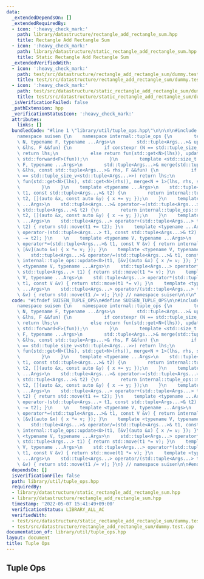 ```yaml
---
data:
  _extendedDependsOn: []
  _extendedRequiredBy:
  - icon: ':heavy_check_mark:'
    path: library/datastructure/rectangle_add_rectangle_sum.hpp
    title: Rectangle Add Rectangle Sum
  - icon: ':heavy_check_mark:'
    path: library/datastructure/static_rectangle_add_rectangle_sum.hpp
    title: Static Rectangle Add Rectangle Sum
  _extendedVerifiedWith:
  - icon: ':heavy_check_mark:'
    path: test/src/datastructure/rectangle_add_rectangle_sum/dummy.test.cpp
    title: test/src/datastructure/rectangle_add_rectangle_sum/dummy.test.cpp
  - icon: ':heavy_check_mark:'
    path: test/src/datastructure/static_rectangle_add_rectangle_sum/dummy.test.cpp
    title: test/src/datastructure/static_rectangle_add_rectangle_sum/dummy.test.cpp
  _isVerificationFailed: false
  _pathExtension: hpp
  _verificationStatusIcon: ':heavy_check_mark:'
  attributes:
    links: []
  bundledCode: "#line 1 \"library/util/tuple_ops.hpp\"\n\n\n\n#include <tuple>\n\n\
    namespace suisen {\n    namespace internal::tuple_ops {\n        template <std::size_t\
    \ N, typename F, typename ...Args>\n        std::tuple<Args...>& update(std::tuple<Args...>\
    \ &lhs, F &&fun) {\n            if constexpr (N == std::tuple_size_v<std::tuple<Args...>>)\
    \ return lhs;\n            else return fun(std::get<N>(lhs)), update<N + 1>(lhs,\
    \ std::forward<F>(fun));\n        }\n        template <std::size_t N, typename\
    \ F, typename ...Args>\n        std::tuple<Args...>& merge(std::tuple<Args...>\
    \ &lhs, const std::tuple<Args...>& rhs, F &&fun) {\n            if constexpr (N\
    \ == std::tuple_size_v<std::tuple<Args...>>) return lhs;\n            else return\
    \ fun(std::get<N>(lhs), std::get<N>(rhs)), merge<N + 1>(lhs, rhs, std::forward<F>(fun));\n\
    \        }\n    }\n    template <typename ...Args>\n    std::tuple<Args...>& operator+=(std::tuple<Args...>&\
    \ t1, const std::tuple<Args...>& t2) {\n        return internal::tuple_ops::merge<0>(t1,\
    \ t2, [](auto &x, const auto &y) { x += y; });\n    }\n    template <typename\
    \ ...Args>\n    std::tuple<Args...>& operator-=(std::tuple<Args...>& t1, const\
    \ std::tuple<Args...>& t2) {\n        return internal::tuple_ops::merge<0>(t1,\
    \ t2, [](auto &x, const auto &y) { x -= y; });\n    }\n    template <typename\
    \ ...Args>\n    std::tuple<Args...> operator+(std::tuple<Args...> t1, const std::tuple<Args...>&\
    \ t2) { return std::move(t1 += t2); }\n    template <typename ...Args>\n    std::tuple<Args...>\
    \ operator-(std::tuple<Args...> t1, const std::tuple<Args...>& t2) { return std::move(t1\
    \ -= t2); }\n    \n    template <typename V, typename ...Args>\n    std::tuple<Args...>&\
    \ operator*=(std::tuple<Args...>& t1, const V &v) { return internal::tuple_ops::update<0>(t1,\
    \ [&v](auto &x) { x *= v; }); }\n    template <typename V, typename ...Args>\n\
    \    std::tuple<Args...>& operator/=(std::tuple<Args...>& t1, const V &v) { return\
    \ internal::tuple_ops::update<0>(t1, [&v](auto &x) { x /= v; }); }\n\n    template\
    \ <typename V, typename ...Args>\n    std::tuple<Args...> operator*(const V &v,\
    \ std::tuple<Args...> t1) { return std::move(t1 *= v); }\n    template <typename\
    \ V, typename ...Args>\n    std::tuple<Args...> operator*(std::tuple<Args...>\
    \ t1, const V &v) { return std::move(t1 *= v); }\n    template <typename V, typename\
    \ ...Args>\n    std::tuple<Args...> operator/(std::tuple<Args...> t1, const V\
    \ &v) { return std::move(t1 /= v); }\n} // namespace suisen\n\n\n"
  code: "#ifndef SUISEN_TUPLE_OPS\n#define SUISEN_TUPLE_OPS\n\n#include <tuple>\n\n\
    namespace suisen {\n    namespace internal::tuple_ops {\n        template <std::size_t\
    \ N, typename F, typename ...Args>\n        std::tuple<Args...>& update(std::tuple<Args...>\
    \ &lhs, F &&fun) {\n            if constexpr (N == std::tuple_size_v<std::tuple<Args...>>)\
    \ return lhs;\n            else return fun(std::get<N>(lhs)), update<N + 1>(lhs,\
    \ std::forward<F>(fun));\n        }\n        template <std::size_t N, typename\
    \ F, typename ...Args>\n        std::tuple<Args...>& merge(std::tuple<Args...>\
    \ &lhs, const std::tuple<Args...>& rhs, F &&fun) {\n            if constexpr (N\
    \ == std::tuple_size_v<std::tuple<Args...>>) return lhs;\n            else return\
    \ fun(std::get<N>(lhs), std::get<N>(rhs)), merge<N + 1>(lhs, rhs, std::forward<F>(fun));\n\
    \        }\n    }\n    template <typename ...Args>\n    std::tuple<Args...>& operator+=(std::tuple<Args...>&\
    \ t1, const std::tuple<Args...>& t2) {\n        return internal::tuple_ops::merge<0>(t1,\
    \ t2, [](auto &x, const auto &y) { x += y; });\n    }\n    template <typename\
    \ ...Args>\n    std::tuple<Args...>& operator-=(std::tuple<Args...>& t1, const\
    \ std::tuple<Args...>& t2) {\n        return internal::tuple_ops::merge<0>(t1,\
    \ t2, [](auto &x, const auto &y) { x -= y; });\n    }\n    template <typename\
    \ ...Args>\n    std::tuple<Args...> operator+(std::tuple<Args...> t1, const std::tuple<Args...>&\
    \ t2) { return std::move(t1 += t2); }\n    template <typename ...Args>\n    std::tuple<Args...>\
    \ operator-(std::tuple<Args...> t1, const std::tuple<Args...>& t2) { return std::move(t1\
    \ -= t2); }\n    \n    template <typename V, typename ...Args>\n    std::tuple<Args...>&\
    \ operator*=(std::tuple<Args...>& t1, const V &v) { return internal::tuple_ops::update<0>(t1,\
    \ [&v](auto &x) { x *= v; }); }\n    template <typename V, typename ...Args>\n\
    \    std::tuple<Args...>& operator/=(std::tuple<Args...>& t1, const V &v) { return\
    \ internal::tuple_ops::update<0>(t1, [&v](auto &x) { x /= v; }); }\n\n    template\
    \ <typename V, typename ...Args>\n    std::tuple<Args...> operator*(const V &v,\
    \ std::tuple<Args...> t1) { return std::move(t1 *= v); }\n    template <typename\
    \ V, typename ...Args>\n    std::tuple<Args...> operator*(std::tuple<Args...>\
    \ t1, const V &v) { return std::move(t1 *= v); }\n    template <typename V, typename\
    \ ...Args>\n    std::tuple<Args...> operator/(std::tuple<Args...> t1, const V\
    \ &v) { return std::move(t1 /= v); }\n} // namespace suisen\n\n#endif // SUISEN_TUPLE_OPS\n"
  dependsOn: []
  isVerificationFile: false
  path: library/util/tuple_ops.hpp
  requiredBy:
  - library/datastructure/static_rectangle_add_rectangle_sum.hpp
  - library/datastructure/rectangle_add_rectangle_sum.hpp
  timestamp: '2022-05-07 15:41:49+09:00'
  verificationStatus: LIBRARY_ALL_AC
  verifiedWith:
  - test/src/datastructure/static_rectangle_add_rectangle_sum/dummy.test.cpp
  - test/src/datastructure/rectangle_add_rectangle_sum/dummy.test.cpp
documentation_of: library/util/tuple_ops.hpp
layout: document
title: Tuple Ops
---
```

## Tuple Ops